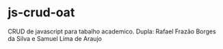 # js-crud-oat
CRUD de javascript para tabalho academico.
Dupla: Rafael Frazão Borges da Silva e Samuel Lima de Araujo
